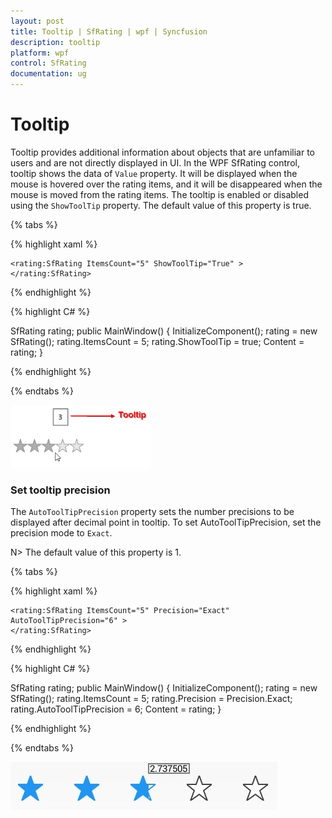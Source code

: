 ```yaml
---
layout: post
title: Tooltip | SfRating | wpf | Syncfusion
description: tooltip
platform: wpf
control: SfRating
documentation: ug
---
```


# Tooltip

Tooltip provides additional information about objects that are unfamiliar to users and are not directly displayed in UI. In the WPF SfRating control, tooltip shows the data of `Value` property. It will be displayed when the mouse is hovered over the rating items, and it will be disappeared when the mouse is moved from the rating items. The tooltip is enabled or disabled using the `ShowToolTip` property. The default value of this property is true.

{% tabs %}

{% highlight xaml %}

    <rating:SfRating ItemsCount="5" ShowToolTip="True" >
    </rating:SfRating>
	
{% endhighlight %}

{% highlight C# %}

SfRating rating;
public MainWindow()
{
    InitializeComponent();
    rating = new SfRating();
    rating.ItemsCount = 5;
    rating.ShowToolTip = true;
    Content = rating;
}

{% endhighlight %}

{% endtabs %}

![SfRating tooltip](images/ToolTip.png)

### Set tooltip precision

The `AutoToolTipPrecision` property sets the number precisions to be displayed after decimal point in tooltip. To set AutoToolTipPrecision, set the precision mode to `Exact`.

N> The default value of this property is 1.

{% tabs %}

{% highlight xaml %}

	<rating:SfRating ItemsCount="5" Precision="Exact" AutoToolTipPrecision="6" >
    </rating:SfRating>
	
{% endhighlight %}

{% highlight C# %}

SfRating rating;
public MainWindow()
{
    InitializeComponent();
    rating = new SfRating();
    rating.ItemsCount = 5;
    rating.Precision = Precision.Exact;
    rating.AutoToolTipPrecision = 6;
    Content = rating;
}

{% endhighlight %}

{% endtabs %}

![SfRating tooltip precision](images/toolTipPrecision.jpg)
